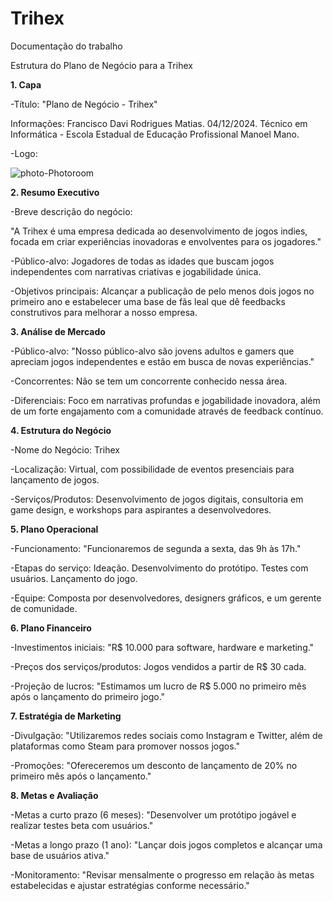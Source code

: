 # Trihex
Documentação do trabalho

Estrutura do Plano de Negócio para a Trihex

**1. Capa**

-Título: "Plano de Negócio - Trihex"

Informações:
Francisco Davi Rodrigues Matias.
04/12/2024.
Técnico em Informática - Escola Estadual de Educação Profissional Manoel Mano.

-Logo:





![photo-Photoroom](https://github.com/user-attachments/assets/19a3d8cc-6593-4287-af25-c005f4f9355a)



**2. Resumo Executivo**

-Breve descrição do negócio:

"A Trihex é uma empresa dedicada ao desenvolvimento de jogos indies, focada em criar experiências inovadoras e envolventes para os jogadores."

-Público-alvo: Jogadores de todas as idades que buscam jogos independentes com narrativas criativas e jogabilidade única.

-Objetivos principais: Alcançar a publicação de pelo menos dois jogos no primeiro ano e estabelecer uma base de fãs leal que dê feedbacks construtivos para melhorar a nosso empresa.


**3. Análise de Mercado**

-Público-alvo:
"Nosso público-alvo são jovens adultos e gamers que apreciam jogos independentes e estão em busca de novas experiências."

-Concorrentes:
Não se tem um concorrente conhecido nessa área.

-Diferenciais:
Foco em narrativas profundas e jogabilidade inovadora, além de um forte engajamento com a comunidade através de feedback contínuo.


**4. Estrutura do Negócio**

-Nome do Negócio: Trihex

-Localização: Virtual, com possibilidade de eventos presenciais para lançamento de jogos.

-Serviços/Produtos: Desenvolvimento de jogos digitais, consultoria em game design, e workshops para aspirantes a desenvolvedores.


**5. Plano Operacional**

-Funcionamento:
"Funcionaremos de segunda a sexta, das 9h às 17h."

-Etapas do serviço:
Ideação.
Desenvolvimento do protótipo.
Testes com usuários.
Lançamento do jogo.

-Equipe: Composta por desenvolvedores, designers gráficos, e um gerente de comunidade.


**6. Plano Financeiro**

-Investimentos iniciais:
"R$ 10.000 para software, hardware e marketing."

-Preços dos serviços/produtos:
Jogos vendidos a partir de R$ 30 cada.

-Projeção de lucros:
"Estimamos um lucro de R$ 5.000 no primeiro mês após o lançamento do primeiro jogo."


**7. Estratégia de Marketing**


-Divulgação:
"Utilizaremos redes sociais como Instagram e Twitter, além de plataformas como Steam para promover nossos jogos."

-Promoções:
"Ofereceremos um desconto de lançamento de 20% no primeiro mês após o lançamento."


**8. Metas e Avaliação**

-Metas a curto prazo (6 meses):
"Desenvolver um protótipo jogável e realizar testes beta com usuários."

-Metas a longo prazo (1 ano):
"Lançar dois jogos completos e alcançar uma base de usuários ativa."

-Monitoramento:
"Revisar mensalmente o progresso em relação às metas estabelecidas e ajustar estratégias conforme necessário."
